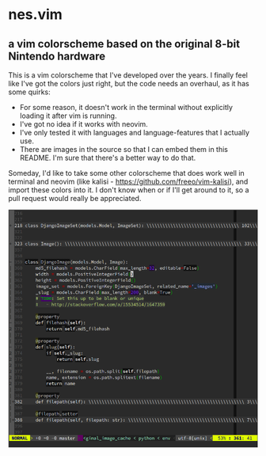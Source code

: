 nes.vim
=======

a vim colorscheme based on the original 8-bit Nintendo hardware
---------------------------------------------------------------

This is a vim colorscheme that I've developed over the years.  I finally feel like I've got the
colors just right, but the code needs an overhaul, as it has some quirks:
- For some reason, it doesn't work in the terminal without explicitly loading it after vim is
  running.
- I've got no idea if it works with neovim.
- I've only tested it with languages and language-features that I actually use.
- There are images in the source so that I can embed them in this README.  I'm sure that there's a
  better way to do that.

Someday, I'd like to take some other colorscheme that does work well in terminal and neovim (like
kalisi -  https://github.com/freeo/vim-kalisi), and import these colors into it.  I don't know when
or if I'll get around to it, so a pull request would really be appreciated.


![python_example](/images/python_example.png)
